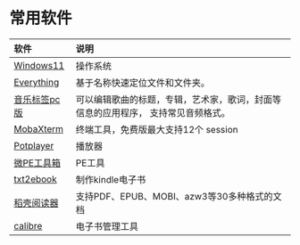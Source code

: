 # 常用软件

| 软件                                                                        | 说明                                                                              |
| :-------------------------------------------------------------------------- | :-------------------------------------------------------------------------------- |
| [Windows11](https://www.microsoft.com/zh-cn/software-download/windows11)    | 操作系统                                                                          |
| [Everything](https://www.voidtools.com/zh-cn/)                              | 基于名称快速定位文件和文件夹。                                                    |
| [音乐标签pc版](https://www.cnblogs.com/vinlxc/p/11347744.html)              | 可以编辑歌曲的标题，专辑，艺术家，歌词，封面等信息的应用程序， 支持常见音频格式。 |
| [MobaXterm](https://mobaxterm.mobatek.net/download.html)                    | 终端工具，免费版最大支持12个 session                                              |
| [Potplayer](https://potplayer.daum.net/)                                    | 播放器                                                                            |
| [微PE工具箱](https://www.wepe.com.cn/download.html)                         | PE工具                                                                            |
| [txt2ebook](https://github.com/linpinger/txt2ebook/releases/tag/2020-05-18) | 制作kindle电子书                                                                  |
| [稻壳阅读器](http://www.daokeyuedu.com/)                                    | 支持PDF、EPUB、MOBI、azw3等30多种格式的文档                                       |
| [calibre](https://www.calibre-ebook.com/zh_CN/download)                     | 电子书管理工具                                                                    |
